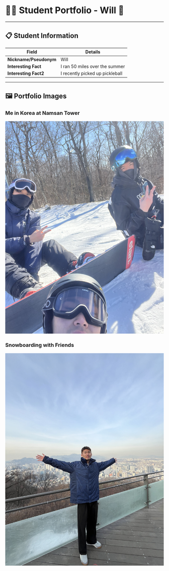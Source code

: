 # 👨‍🎓 Student Portfolio - Will 🚴

---

## 📋 Student Information

| **Field** | **Details** |
|-----------|-------------|
| **Nickname/Pseudonym** | Will |
| **Interesting Fact** | I ran 50 miles over the summer |
| **Interesting Fact2** | I recently picked up pickleball |

---

## 🖼️ Portfolio Images

### Me in Korea at Namsan Tower
![Me at Namsan Tower](IMG_7448.jpg)

### Snowboarding with Friends
![Me and Friends on the Mountain](IMG_7920.jpg)


